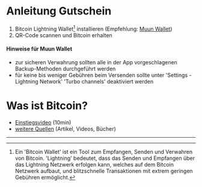 # Anleitung Gutschein

1. Bitcoin Lightning Wallet[^1] installieren (Empfehlung: [Muun Wallet](https://muun.com))
2. QR-Code scannen und Bitcoin erhalten

#### Hinweise für Muun Wallet
- zur sicheren Verwahrung sollten alle in der App vorgeschlagenen Backup-Methoden durchgeführt werden
- für keine bis weniger Gebühren beim Versenden sollte unter 'Settings - Lightning Network' 'Turbo channels' deaktiviert werden

# Was ist Bitcoin?

- [Einstiegsvideo](https://www.youtube.com/watch?v=Oztd2Sja4k0) (10min)
- [weitere Quellen](https://philipp-21.github.io/21) (Artikel, Videos, Bücher)

---

[^1]: Ein 'Bitcoin Wallet' ist ein Tool zum Empfangen, Senden und Verwahren von Bitcoin. 'Lightning' bedeutet, dass das Senden und Empfangen über das Lightning Netzwerk erfolgen kann, welches auf dem Bitcoin Netzwerk aufbaut, und blitzschnelle Transaktionen mit extrem geringen Gebühren ermöglicht.
